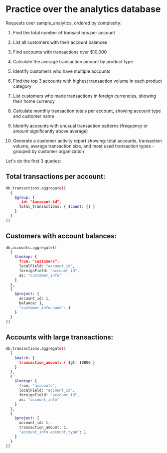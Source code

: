 # Practice over the analytics database

Requests over sample_analytics, ordered by complexity:

1. Find the total number of transactions per account

2. List all customers with their account balances

3. Find accounts with transactions over $10,000

4. Calculate the average transaction amount by product type

5. Identify customers who have multiple accounts

6. Find the top 3 accounts with highest transaction volume in each product category

7. List customers who made transactions in foreign currencies, showing their home currency

8. Calculate monthly transaction totals per account, showing account type and customer name

9. Identify accounts with unusual transaction patterns (frequency or amount significantly above average)

10. Generate a customer activity report showing: total accounts, transaction volume, average transaction size, and most used transaction types - grouped by customer organization


Let's do the first 3 queries:

## Total transactions per account:

```bash
db.transactions.aggregate([
  {
    $group: {
      _id: "$account_id",
      total_transactions: { $count: {} }
    }
  }
])
```

## Customers with account balances:

```bash
db.accounts.aggregate([
  {
    $lookup: {
      from: "customers",
      localField: "account_id",
      foreignField: "account_id",
      as: "customer_info"
    }
  },
  {
    $project: {
      account_id: 1,
      balance: 1,
      "customer_info.name": 1
    }
  }
])
```

## Accounts with large transactions:

```bash
db.transactions.aggregate([
  {
    $match: {
      transaction_amount: { $gt: 10000 }
    }
  },
  {
    $lookup: {
      from: "accounts",
      localField: "account_id",
      foreignField: "account_id",
      as: "account_info"
    }
  },
  {
    $project: {
      account_id: 1,
      transaction_amount: 1,
      "account_info.account_type": 1
    }
  }
])
```

